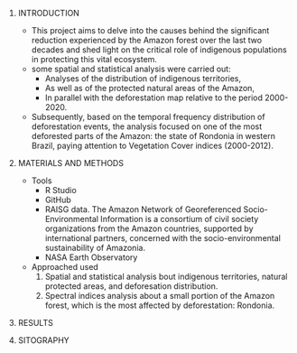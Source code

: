 1. INTRODUCTION
   + This project aims to delve into the causes behind the significant reduction experienced by the Amazon forest over the last two decades and shed light on the critical role of indigenous populations in protecting this vital ecosystem.
   + some spatial and statistical analysis were carried out:
      + Analyses of the distribution of indigenous territories,
      + As well as of the protected natural areas of the Amazon,
      + In parallel with the deforestation map relative to the period 2000-2020.
   + Subsequently, based on the temporal frequency distribution of deforestation events, the analysis focused on one of the most deforested parts of the Amazon: the state of Rondonia in western Brazil, paying attention to Vegetation Cover indices (2000-2012).
     
2. MATERIALS AND METHODS 
   + Tools
      + R Studio
      + GitHub
      + RAISG data. The Amazon Network of Georeferenced Socio-Environmental Information is a consortium of civil society organizations from the Amazon countries, supported by international partners, concerned with the socio-environmental sustainability of Amazonia.
      + NASA Earth Observatory
   + Approached used
      1. Spatial and statistical analysis bout indigenous territories, natural protected areas, and deforesation distribution.
      2. Spectral indices analysis about a small portion of the Amazon forest, which is the most affected by deforestation: Rondonia.
3. RESULTS
4. SITOGRAPHY

